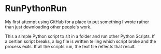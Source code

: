 # RunPythonRun

My first attempt using GitHub for a place to put something I wrote rather than just downloading other people's work. 

This a simple Python script to sit in a folder and run other Python Scripts. If a certian script breaks, a log file is written telling which script broke and the process exits. If all the scripts run, the text file reflects that result.
